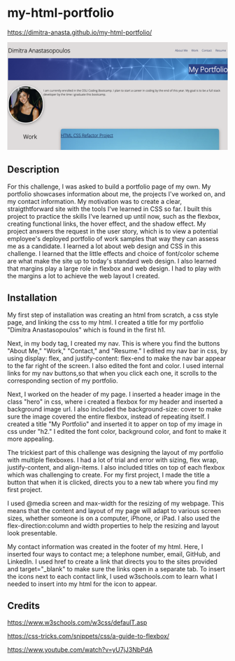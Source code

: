 # my-html-portfolio

https://dimitra-anasta.github.io/my-html-portfolio/


![portfolio preview](assets/images/Screen%20Shot%202022-07-28%20at%204.56.34%20PM.png) 

## Description

For this challenge, I was asked to build a portfolio page of my own. My portfolio showcases information about me, the projects I've worked on, and my contact information. My motivation was to create a clear, straigthtforward site with the tools I've learned in CSS so far. I built this project to practice the skills I've learned up until now, such as the flexbox, creating functional links, the hover effect, and the shadow effect. My project answers the request in the user story, which is to view a potential employee's deployed portfolio of work samples that way they can assess me as a candidate. I learned a lot about web design and CSS in this challenge. I learned that the little effects and choice of font/color scheme are what make the site up to today's standard web design. I also learned that margins play a large role in flexbox and web design. I had to play with the margins a lot to achieve the web layout I created.

## Installation

My first step of installation was creating an html from scratch, a css style page, and linking the css to my html. I created a title for my portfolio "Dimitra Anastasopoulos" which is found in the first h1.

Next, in my body tag, I created my nav. This is where you find the buttons "About Me," "Work," "Contact," and "Resume." I edited my nav bar in css, by using display: flex, and justify-content: flex-end to make the nav bar appear to the far right of the screen. I also edited the font and color. I used internal links for my nav buttons,so that when you click each one, it scrolls to the corresponding section of my portfolio. 

Next, I worked on the header of my page. I inserted a header image in the class "hero" in css, where i created a flexbox for my header and inserted a background image url. I also included the background-size: cover to make sure the image covered the entire flexbox, instead of repeating itself. I created a title "My Portfolio" and inserted it to apper on top of my image in css under "h2." I edited the font color, background color, and font to make it more appealing.

The trickiest part of this challenge was designing the layout of my portfolio with multiple flexboxes. I had a lot of trial and error with sizing, flex wrap, justify-content, and align-items. I also included titles on top of each flexbox which was challenging to create. For my first project, I made the title a button that when it is clicked, directs you to a new tab where you find my first project. 

I used @media screen and max-width for the resizing of my webpage. This means that the content and layout of my page will adapt to various screen sizes, whether someone is on a computer, iPhone, or iPad. I also used the flex-direction:column and width properties to help the resizing and layout look presentable.

My contact information was created in the footer of my html. Here, I inserted four ways to contact me; a telephone number, email, GitHub, and LinkedIn. I used href to create a link that directs you to the sites provided and target="_blank" to make sure the links open in a separate tab. To insert the icons next to each contact link, I used w3schools.com to learn what I needed to insert into my html for the icon to appear.




## Credits

https://www.w3schools.com/w3css/defaulT.asp

https://css-tricks.com/snippets/css/a-guide-to-flexbox/

https://www.youtube.com/watch?v=yU7jJ3NbPdA




